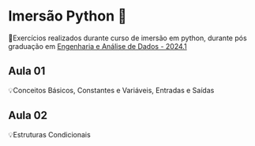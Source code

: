 # Imersão Python 🐍

📝Exercícios realizados durante curso de imersão em python, durante pós graduação em [Engenharia e Análise de Dados - 2024.1](https://www.cesar.school/especializacao-dados/)

## Aula 01

💡Conceitos Básicos, Constantes e Variáveis, Entradas e Saídas

## Aula 02

💡Estruturas Condicionais